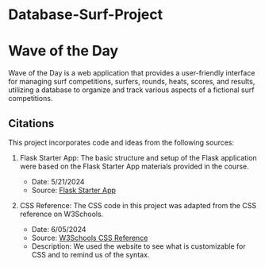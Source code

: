 # Database-Surf-Project

# Wave of the Day

Wave of the Day is a web application that provides a user-friendly interface for managing surf competitions, surfers, rounds, heats, scores, and results, utilizing a database to organize and track various aspects of a fictional surf competitions.

## Citations
This project incorporates code and ideas from the following sources:
1. Flask Starter App: The basic structure and setup of the Flask application were based on the Flask Starter App materials provided in the course.
   - Date: 5/21/2024 
   - Source: [Flask Starter App](https://github.com/osu-cs340-ecampus/flask-starter-app)

2. CSS Reference: The CSS code in this project was adapted from the CSS reference on W3Schools.
   - Date: 6/05/2024
   - Source: [W3Schools CSS Reference](https://www.w3schools.com/cssref/index.php)
   - Description: We used the website to see what is customizable for CSS and to remind us of the syntax.
